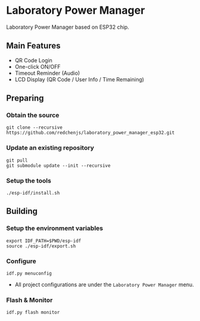 Laboratory Power Manager
========================

Laboratory Power Manager based on ESP32 chip.

## Main Features

* QR Code Login
* One-click ON/OFF
* Timeout Reminder (Audio)
* LCD Display (QR Code / User Info / Time Remaining)

## Preparing

### Obtain the source

```
git clone --recursive https://github.com/redchenjs/laboratory_power_manager_esp32.git
```

### Update an existing repository

```
git pull
git submodule update --init --recursive
```

### Setup the tools

```
./esp-idf/install.sh
```

## Building

### Setup the environment variables

```
export IDF_PATH=$PWD/esp-idf
source ./esp-idf/export.sh
```

### Configure

```
idf.py menuconfig
```

* All project configurations are under the `Laboratory Power Manager` menu.

### Flash & Monitor

```
idf.py flash monitor
```
